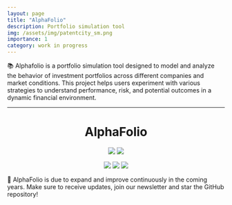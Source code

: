 ```yaml
---
layout: page
title: "AlphaFolio"
description: Portfolio simulation tool
img: /assets/img/patentcity_sm.png
importance: 1
category: work in progress
---
```


📚 Alphafolio is a portfolio simulation tool designed to model and analyze the behavior of investment portfolios across different companies and market conditions. This project helps users experiment with various strategies to understand performance, risk, and potential outcomes in a dynamic financial environment.

---

<h1 align="center">AlphaFolio</h1>

<p align="center">
<img src="https://img.shields.io/badge/release-1.0.0-yellow">
<a href="https://tcornille.github.io/alphafolio/">
    <img src="https://img.shields.io/badge/website-online-brightgreen">
</a>
</p>

<p align="center">
<img src="https://img.shields.io/github/watchers/tcornille/alphafolio?style=social">
<img src="https://img.shields.io/github/stars/tcornille/alphafolio?style=social">
<img src="https://img.shields.io/github/forks/tcornille/alphafolio?style=social">
</p>




💌 AlphaFolio is due to expand and improve continuously in the coming years. Make sure to receive updates, join our newsletter and star the GitHub repository!
